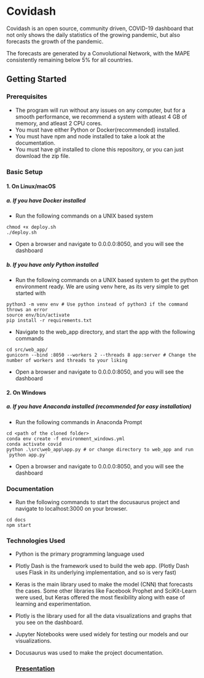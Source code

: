 # Covidash

Covidash is an open source, community driven, COVID-19 dashboard that not only shows the daily statistics of the growing pandemic, but also forecasts the growth of the pandemic.

The forecasts are generated by a Convolutional Network, with the MAPE consistently remaining below 5% for all countries.

## Getting Started

### Prerequisites

- The program will run without any issues on any computer, but for a smooth performance, we recommend a system with atleast 4 GB of memory, and atleast 2 CPU cores.
- You must have either Python or Docker(recommended) installed.
- You must have npm and node installed to take a look at the documentation.
- You must have git installed to clone this repository, or you can just download the zip file.

### Basic Setup

#### 1. On Linux/macOS

##### a. If you have Docker installed

- Run the following commands on a UNIX based system

```
chmod +x deploy.sh
./deploy.sh
```

- Open a browser and navigate to 0.0.0.0:8050, and you will see the dashboard

##### b. If you have only Python installed

- Run the following commands on a UNIX based system to get the python environment ready. We are using venv here, as its very simple to get started with

```
python3 -m venv env # Use python instead of python3 if the command throws an error
source env/bin/activate
pip install -r requirements.txt
```

- Navigate to the web_app directory, and start the app with the following commands

```
cd src/web_app/
gunicorn --bind :8050 --workers 2 --threads 8 app:server # Change the number of workers and threads to your liking
```

- Open a browser and navigate to 0.0.0.0:8050, and you will see the dashboard

#### 2. On Windows

##### a. If you have Anaconda installed (recommended for easy installation)

- Run the following commands in Anaconda Prompt

```
cd <path of the cloned folder>
conda env create -f environment_windows.yml
conda activate covid
python .\src\web_app\app.py # or change directory to web_app and run `python app.py`
```

- Open a browser and navigate to 0.0.0.0:8050, and you will see the dashboard

### Documentation

- Run the following commands to start the docusaurus project and navigate to localhost:3000 on your browser.

```
cd docs
npm start
```

### Technologies Used

- Python is the primary programming language used
- Plotly Dash is the framework used to build the web app. (Plotly Dash uses Flask in its underlying implementation, and so is very fast)
- Keras is the main library used to make the model (CNN) that forecasts the cases. Some other libraries like Facebook Prophet and SciKit-Learn were used, but Keras offered the most flexibility along with ease of learning and experimentation.
- Plotly is the library used for all the data visualizations and graphs that you see on the dashboard.
- Jupyter Notebooks were used widely for testing our models and our visualizations.
- Docusaurus was used to make the project documentation.

  ### **[Presentation](https://github.com/Majimearun/Covid-19-Outbreak-Analysis)**
